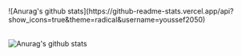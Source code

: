
 <br>
 <br/>![Anurag's github stats](https://github-readme-stats.vercel.app/api?show_icons=true&theme=radical&username=youssef2050)<br/>
 
  <br/>![Anurag's github stats](https://github-readme-stats.vercel.app/api/top-langs/?username=youssef2050&layout=compact&theme=radical)<br/>
